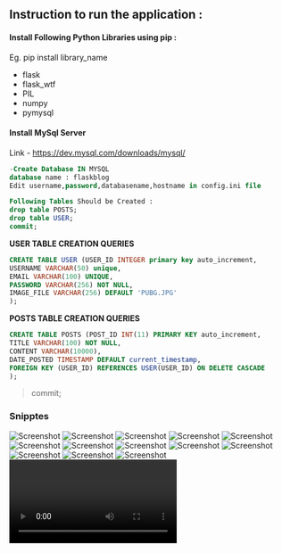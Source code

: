 ## Instruction to run the application :


#### Install Following Python Libraries using pip :
Eg. pip install library_name
- flask
- flask_wtf
- PIL
- numpy
- pymysql


#### Install MySql Server
Link - https://dev.mysql.com/downloads/mysql/

```sql
-Create Database IN MYSQL
database name : flaskblog
Edit username,password,databasename,hostname in config.ini file

Following Tables Should be Created :
drop table POSTS;
drop table USER;
commit;
```


**USER TABLE CREATION QUERIES**

```sql
CREATE TABLE USER (USER_ID INTEGER primary key auto_increment,
USERNAME VARCHAR(50) unique,
EMAIL VARCHAR(100) UNIQUE,
PASSWORD VARCHAR(256) NOT NULL,
IMAGE_FILE VARCHAR(256) DEFAULT 'PUBG.JPG'
);
```



**POSTS TABLE CREATION QUERIES**

```sql
CREATE TABLE POSTS (POST_ID INT(11) PRIMARY KEY auto_increment,
TITLE VARCHAR(100) NOT NULL,
CONTENT VARCHAR(10000),
DATE_POSTED TIMESTAMP DEFAULT current_timestamp,
FOREIGN KEY (USER_ID) REFERENCES USER(USER_ID) ON DELETE CASCADE
);
```

> commit;



### Snipptes

![Screenshot](ApplicationSnippets/1.PNG)
![Screenshot](ApplicationSnippets/2.PNG)
![Screenshot](ApplicationSnippets/3.PNG)
![Screenshot](ApplicationSnippets/4.PNG)
![Screenshot](ApplicationSnippets/5.PNG)
![Screenshot](ApplicationSnippets/6.PNG)
![Screenshot](ApplicationSnippets/7.PNG)
![Screenshot](ApplicationSnippets/8.PNG)
![Screenshot](ApplicationSnippets/9.PNG)
![Screenshot](ApplicationSnippets/10.PNG)
![Screenshot](ApplicationSnippets/11.PNG)
![Screenshot](ApplicationSnippets/12.PNG)
![Screenshot](ApplicationSnippets/13.PNG)
![Screenshot](ApplicationSnippets/14.mp4)






